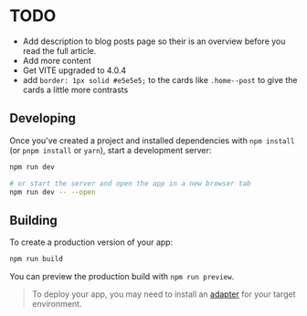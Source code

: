 # TODO

- Add description to blog posts page so their is an overview before you read the
  full article.
- Add more content
- Get VITE upgraded to 4.0.4
- add `border: 1px solid #e5e5e5;` to the cards like `.home--post` to give the
  cards a little more contrasts

## Developing

Once you've created a project and installed dependencies with `npm install` (or
`pnpm install` or `yarn`), start a development server:

```bash
npm run dev

# or start the server and open the app in a new browser tab
npm run dev -- --open
```

## Building

To create a production version of your app:

```bash
npm run build
```

You can preview the production build with `npm run preview`.

> To deploy your app, you may need to install an
> [adapter](https://kit.svelte.dev/docs/adapters) for your target environment.

